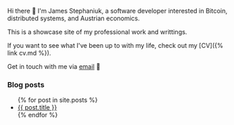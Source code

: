 Hi there 👋 
I'm James Stephaniuk, a software developer interested in Bitcoin, distributed systems, and Austrian economics.

This is a showcase site of my professional work and writtings.

If you want to see what I've been up to with my life, check out my [CV]({% link cv.md %}).

Get in touch with me via [email](mailto:jimstephaniuk@gmail.com) 📧

### Blog posts
<ul>
  {% for post in site.posts %}
    <li>
      <a href="{{ post.url }}">{{ post.title }}</a>
    </li>
  {% endfor %}
</ul>
